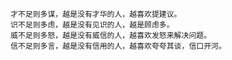 
    才不足则多谋，越是没有才华的人，越喜欢提建议。
    识不足则多虑，越是没有见识的人，越是顾虑多。
    威不足则多怒，越是没有威信的人，越喜欢发怒来解决问题。
    信不足则多言，越是没有信用的人，越喜欢夸夸其谈，信口开河。
